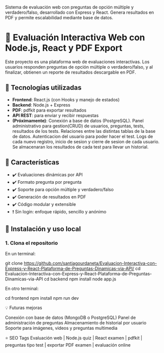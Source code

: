 
Sistema de evaluación web con preguntas de opción múltiple y verdadero/falso, desarrollado con Express y React. Genera resultados en PDF y permite escalabilidad mediante base de datos.

# 🧠 Evaluación Interactiva Web con Node.js, React y PDF Export

Este proyecto es una plataforma web de evaluaciones interactivas. Los usuarios responden preguntas de opción múltiple o verdadero/falso, y al finalizar, obtienen un reporte de resultados descargable en PDF.

## 🚀 Tecnologías utilizadas

- **Frontend**: React.js (con Hooks y manejo de estados)
- **Backend**: Node.js + Express
- **PDF**: pdfkit para exportar resultados
- **API REST**: para enviar y recibir respuestas
- **(Próximamente)**: Conexión a base de datos (PostgreSQL). Panel administrativo para gestion(CRUD) de usuarios, preguntas, tests, resultados de los tests. Relaciones entre las distintas tablas de la base de datos. Autenticacion del usuario para poder hacer el test. Logs de cada nuevo registro, inicio de sesion y cierre de sesion de cada usuario. Se almacenaran los resultados de cada test para llevar un historial.  

## 🧩 Características

- ✔️ Evaluaciones dinámicas por API
- ✔️ Formato pregunta por pregunta
- ✔️ Soporte para opción múltiple y verdadero/falso
- ✔️ Generación de resultados en PDF
- ✔️ Código modular y extensible
- ❗ Sin login: enfoque rápido, sencillo y anónimo

## 🔧 Instalación y uso local

### 1. Clona el repositorio

En un terminal:

git clone https://github.com/santiagourdaneta/Evaluacion-Interactiva-con-Express-y-React-Plataforma-de-Preguntas-Dinamicas-via-API/
cd Evaluacion-Interactiva-con-Express-y-React-Plataforma-de-Preguntas-Dinamicas-via-API
cd backend
npm install
node app.js

En otro terminal:

cd frontend
npm install
npm run dev

💡 Futuras mejoras

Conexión con base de datos (MongoDB o PostgreSQL)
Panel de administración de preguntas
Almacenamiento de historial por usuario
Soporte para imágenes, videos y preguntas multimedia

⭐ SEO Tags
Evaluación web | Node.js quiz | React examen | pdfkit | preguntas tipo test | exportar PDF examen | evaluación online 
